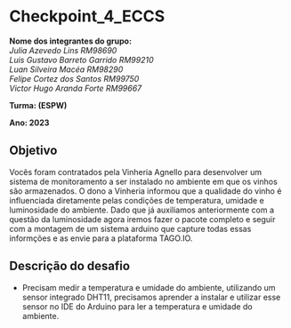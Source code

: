 # Checkpoint_4_ECCS
**Nome dos integrantes do grupo:** </br>
*Julia Azevedo Lins RM98690* </br>
*Luis Gustavo Barreto Garrido RM99210* </br>
*Luan Silveira Macéa RM98290* </br>
*Felipe Cortez dos Santos RM99750* </br>
*Victor Hugo Aranda Forte RM99667* </br>

**Turma: (ESPW)**

**Ano: 2023**

## Objetivo
Vocês foram contratados pela Vinheria Agnello para desenvolver um sistema de monitoramento a ser instalado no ambiente em que os vinhos são armazenados. O dono a Vinheria informou que a qualidade do vinho é influenciada diretamente pelas condições de temperatura, umidade e luminosidade do ambiente.
Dado que já auxiliamos anteriormente com a questão da luminosidade agora iremos fazer o pacote completo e seguir com a montagem de um sistema arduino que capture todas essas informções e as envie para a plataforma TAGO.IO.

## Descrição do desafio
- Precisam medir a temperatura e umidade do ambiente, utilizando um sensor integrado DHT11, precisamos aprender a instalar e utilizar esse sensor no IDE do Arduino para ler a temperatura e umidade do ambiente.


